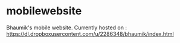 mobilewebsite
=============

Bhaumik's mobile website. Currently hosted on : https://dl.dropboxusercontent.com/u/2286348/bhaumik/index.html
